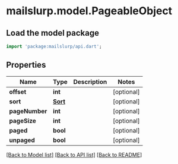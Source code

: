 # mailslurp.model.PageableObject

## Load the model package
```dart
import 'package:mailslurp/api.dart';
```

## Properties
Name | Type | Description | Notes
------------ | ------------- | ------------- | -------------
**offset** | **int** |  | [optional] 
**sort** | [**Sort**](Sort) |  | [optional] 
**pageNumber** | **int** |  | [optional] 
**pageSize** | **int** |  | [optional] 
**paged** | **bool** |  | [optional] 
**unpaged** | **bool** |  | [optional] 

[[Back to Model list]](../README#documentation-for-models) [[Back to API list]](../README#documentation-for-api-endpoints) [[Back to README]](../README)


